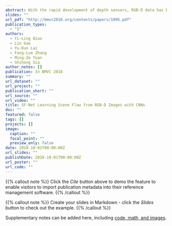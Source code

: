```yaml
---
abstract: With the rapid development of depth sensors, RGB-D data has become much more accessible. Scene flow is one of the fundamental ways to understand the dynamic content in RGB-D image sequences. Traditional approaches estimate scene flow using registration and smoothness or local rigidity priors, which is slow and prone to errors when the priors are not fully satisfied. To address such challenges, learning based methods provide an attractive alternative. However, trivially applying CNN-based optical flow estimation methods does not produce satisfactory results. How to use deep learning to improve the estimation of scene flow from RGB-D images remains unexplored. In this work, we propose a novel learning based framework to estimate scene flow, which takes both brightness and scene flow losses. Given a pair of RGB-D images, the brightness loss is used to measure the disparity between the first RGB-D image and the deformed second RGB-D image using the scene flow, and the scene flow loss is used to learn from the ground truth of scene flow. We build a convolutional neural network to simultaneously optimize both losses. Extensive experiments on both synthetic and real-world datasets show that our method is significantly faster than existing methods and outperforms stateof-the-art real-time methods in accuracy.
slides: ""
url_pdf: "http://bmvc2018.org/contents/papers/1095.pdf"
publication_types:
  - "1"
authors:
  - Yi-Ling Qiao
  - Lin Gao
  - Yu-Kun Lai
  - Fang-Lue Zhang
  - Ming-Ze Yuan
  - Shihong Xia
author_notes: []
publication: In BMVC 2018
summary: ""
url_dataset: ""
url_project: ""
publication_short: ""
url_source: ""
url_video: ""
title: SF-Net Learning Scene Flow from RGB-D Images with CNNs
doi: ""
featured: false
tags: []
projects: []
image:
  caption: ""
  focal_point: ""
  preview_only: false
date: 2018-10-01T00:00:00Z
url_slides: ""
publishDate: 2018-10-01T00:00:00Z
url_poster: ""
url_code: ""
---
```


{{% callout note %}}
Click the *Cite* button above to demo the feature to enable visitors to import publication metadata into their reference management software.
{{% /callout %}}

{{% callout note %}}
Create your slides in Markdown - click the *Slides* button to check out the example.
{{% /callout %}}

Supplementary notes can be added here, including [code, math, and images](https://wowchemy.com/docs/writing-markdown-latex/).
